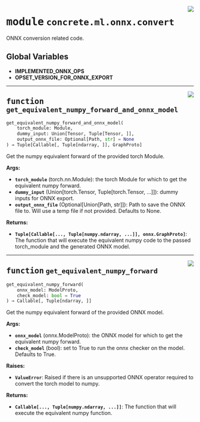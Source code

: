<!-- markdownlint-disable -->

<a href="https://github.com/zama-ai/concrete-ml/tree/release/0.5.x/src/concrete/ml/onnx/convert.py#L0"><img align="right" style="float:right;" src="https://img.shields.io/badge/-source-cccccc?style=flat-square"></a>

# <kbd>module</kbd> `concrete.ml.onnx.convert`

ONNX conversion related code.

## **Global Variables**

- **IMPLEMENTED_ONNX_OPS**
- **OPSET_VERSION_FOR_ONNX_EXPORT**

______________________________________________________________________

<a href="https://github.com/zama-ai/concrete-ml/tree/release/0.5.x/src/concrete/ml/onnx/convert.py#L17"><img align="right" style="float:right;" src="https://img.shields.io/badge/-source-cccccc?style=flat-square"></a>

## <kbd>function</kbd> `get_equivalent_numpy_forward_and_onnx_model`

```python
get_equivalent_numpy_forward_and_onnx_model(
    torch_module: Module,
    dummy_input: Union[Tensor, Tuple[Tensor, ]],
    output_onnx_file: Optional[Path, str] = None
) → Tuple[Callable[, Tuple[ndarray, ]], GraphProto]
```

Get the numpy equivalent forward of the provided torch Module.

**Args:**

- <b>`torch_module`</b> (torch.nn.Module):  the torch Module for which to get the equivalent numpy  forward.
- <b>`dummy_input`</b> (Union\[torch.Tensor, Tuple\[torch.Tensor, ...\]\]):  dummy inputs for ONNX export.
- <b>`output_onnx_file`</b> (Optional\[Union\[Path, str\]\]):  Path to save the ONNX file to. Will  use a temp file if not provided.  Defaults to None.

**Returns:**

- <b>`Tuple[Callable[..., Tuple[numpy.ndarray, ...]], onnx.GraphProto]`</b>:  The function that will  execute the equivalent numpy code to the passed torch_module and the generated ONNX  model.

______________________________________________________________________

<a href="https://github.com/zama-ai/concrete-ml/tree/release/0.5.x/src/concrete/ml/onnx/convert.py#L67"><img align="right" style="float:right;" src="https://img.shields.io/badge/-source-cccccc?style=flat-square"></a>

## <kbd>function</kbd> `get_equivalent_numpy_forward`

```python
get_equivalent_numpy_forward(
    onnx_model: ModelProto,
    check_model: bool = True
) → Callable[, Tuple[ndarray, ]]
```

Get the numpy equivalent forward of the provided ONNX model.

**Args:**

- <b>`onnx_model`</b> (onnx.ModelProto):  the ONNX model for which to get the equivalent numpy  forward.
- <b>`check_model`</b> (bool):  set to True to run the onnx checker on the model.  Defaults to True.

**Raises:**

- <b>`ValueError`</b>:  Raised if there is an unsupported ONNX operator required to convert the torch  model to numpy.

**Returns:**

- <b>`Callable[..., Tuple[numpy.ndarray, ...]]`</b>:  The function that will execute  the equivalent numpy function.

